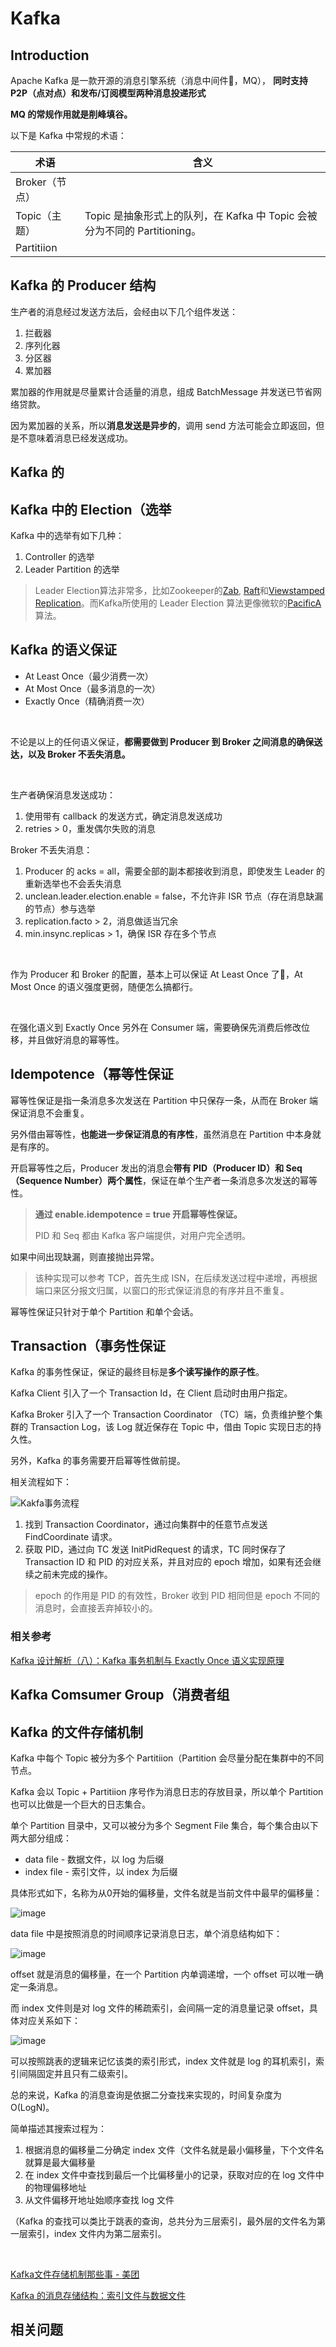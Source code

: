# Kafka



## Introduction

Apache Kafka 是一款开源的消息引擎系统（消息中间件，MQ）， **同时支持 P2P（点对点）和发布/订阅模型两种消息投递形式**

**MQ 的常规作用就是削峰填谷。**

以下是 Kafka 中常规的术语：

| 术语           | 含义                                                         |
| -------------- | ------------------------------------------------------------ |
| Broker（节点） |                                                              |
| Topic（主题）  | Topic 是抽象形式上的队列，在 Kafka 中 Topic 会被分为不同的 Partitioning。 |
| Partitiion     |                                                              |











## Kafka 的 Producer 结构

生产者的消息经过发送方法后，会经由以下几个组件发送：

1. 拦截器 
2. 序列化器
3. 分区器
4. 累加器



累加器的作用就是尽量累计合适量的消息，组成 BatchMessage 并发送已节省网络贷款。

因为累加器的关系，所以**消息发送是异步的**，调用 send 方法可能会立即返回，但是不意味着消息已经发送成功。





## Kafka 的



## Kafka 中的 Election（选举

Kafka 中的选举有如下几种：

1. Controller 的选举
2. Leader Partition 的选举



> Leader Election算法非常多，比如Zookeeper的[Zab](http://web.stanford.edu/class/cs347/reading/zab.pdf), [Raft](https://ramcloud.stanford.edu/wiki/download/attachments/11370504/raft.pdf)和[Viewstamped Replication](http://pmg.csail.mit.edu/papers/vr-revisited.pdf)。而Kafka所使用的 Leader Election 算法更像微软的[PacificA](http://research.microsoft.com/apps/pubs/default.aspx?id=66814)算法。

## Kafka 的语义保证

- At Least Once（最少消费一次）
- At Most Once（最多消息的一次）
- Exactly Once（精确消费一次）

<br>

不论是以上的任何语义保证，**都需要做到 Producer 到 Broker 之间消息的确保送达，以及 Broker 不丢失消息。**

<br>

生产者确保消息发送成功：

1. 使用带有 callback 的发送方式，确定消息发送成功
2. retries > 0，重发偶尔失败的消息



Broker 不丢失消息：

1. Producer 的 acks = all，需要全部的副本都接收到消息，即使发生 Leader 的重新选举也不会丢失消息
2. unclean.leader.election.enable = false，不允许非 ISR 节点（存在消息缺漏的节点）参与选举
3. replication.facto > 2，消息做适当冗余
4. min.insync.replicas > 1，确保 ISR 存在多个节点

<br>

作为 Producer 和 Broker 的配置，基本上可以保证 At Least Once 了，At Most Once 的语义强度更弱，随便怎么搞都行。

<br>

在强化语义到 Exactly Once 另外在 Consumer 端，需要确保先消费后修改位移，并且做好消息的幂等性。





## Idempotence（幂等性保证

幂等性保证是指一条消息多次发送在 Partition 中只保存一条，从而在 Broker 端保证消息不会重复。

另外借由幂等性，**也能进一步保证消息的有序性**，虽然消息在 Partition 中本身就是有序的。

开启幂等性之后，Producer 发出的消息会**带有 PID（Producer ID）和 Seq（Sequence Number）两个属性**，保证在单个生产者一条消息多次发送的幂等性。

> **通过 enable.idempotence = true 开启幂等性保证。**
>
> PID 和 Seq 都由 Kafka 客户端提供，对用户完全透明。

如果中间出现缺漏，则直接抛出异常。

> 该种实现可以参考 TCP，首先生成 ISN，在后续发送过程中递增，再根据端口来区分报文归属，以窗口的形式保证消息的有序并且不重复。

幂等性保证只针对于单个 Partition 和单个会话。



## Transaction（事务性保证

Kafka 的事务性保证，保证的最终目标是**多个读写操作的原子性**。

Kafka Client 引入了一个 Transaction Id，在 Client 启动时由用户指定。

Kafka Broker 引入了一个 Transaction Coordinator （TC）端，负责维护整个集群的 Transaction Log，该 Log 就近保存在 Topic 中，借由 Topic 实现日志的持久性。

另外，Kafka 的事务需要开启幂等性做前提。

相关流程如下：

![Kakfa事务流程](../assets/Kafka%E4%BA%8B%E5%8A%A1%E6%B5%81%E7%A8%8B.png)

1. 找到 Transaction Coordinator，通过向集群中的任意节点发送 FindCoordinate 请求。
2. 获取 PID，通过向 TC 发送 InitPidRequest 的请求，TC 同时保存了 Transaction ID 和 PID 的对应关系，并且对应的 epoch 增加，如果有还会继续之前未完成的操作。

> epoch 的作用是 PID 的有效性，Broker 收到 PID 相同但是 epoch 不同的消息时，会直接丢弃掉较小的。



### 相关参考

[Kafka 设计解析（八）：Kafka 事务机制与 Exactly Once 语义实现原理](https://www.infoq.cn/article/kafka-analysis-part-8)





## Kafka Comsumer Group（消费者组





## Kafka 的文件存储机制

Kafka 中每个 Topic 被分为多个 Partitiion（Partition 会尽量分配在集群中的不同节点。

Kafka 会以 Topic + Partitiion 序号作为消息日志的存放目录，所以单个 Partition 也可以比做是一个巨大的日志集合。

单个 Partition 目录中，又可以被分为多个 Segment File 集合，每个集合由以下两大部分组成：

-  data file - 数据文件，以 log 为后缀
- index file - 索引文件，以 index 为后缀

具体形式如下，名称为从0开始的偏移量，文件名就是当前文件中最早的偏移量：

![image](assets/69e4b0a6.png)



data file 中是按照消息的时间顺序记录消息日志，单个消息结构如下：

![image](assets/355c1d57.png)

offset 就是消息的偏移量，在一个 Partition 内单调递增，一个 offset 可以唯一确定一条消息。

而 index 文件则是对 log 文件的稀疏索引，会间隔一定的消息量记录 offset，具体对应关系如下：

![image](assets/c415ed42.png)



可以按照跳表的逻辑来记忆该类的索引形式，index 文件就是 log 的耳机索引，索引间隔固定并且只有二级索引。

总的来说，Kafka 的消息查询是依据二分查找来实现的，时间复杂度为 O(LogN)。

简单描述其搜索过程为：

1. 根据消息的偏移量二分确定 index 文件（文件名就是最小偏移量，下个文件名就算是最大偏移量
2. 在 index 文件中查找到最后一个比偏移量小的记录，获取对应的在 log 文件中的物理偏移地址
3. 从文件偏移开地址始顺序查找 log 文件

（Kafka 的查找可以类比于跳表的查询，总共分为三层索引，最外层的文件名为第一层索引，index 文件内为第二层索引。

<br>

[Kafka文件存储机制那些事 - 美团](https://tech.meituan.com/2015/01/13/kafka-fs-design-theory.html)

[Kafka 的消息存储结构：索引文件与数据文件](https://shuyi.tech/archives/kafka-message-storage)







## 相关问题

